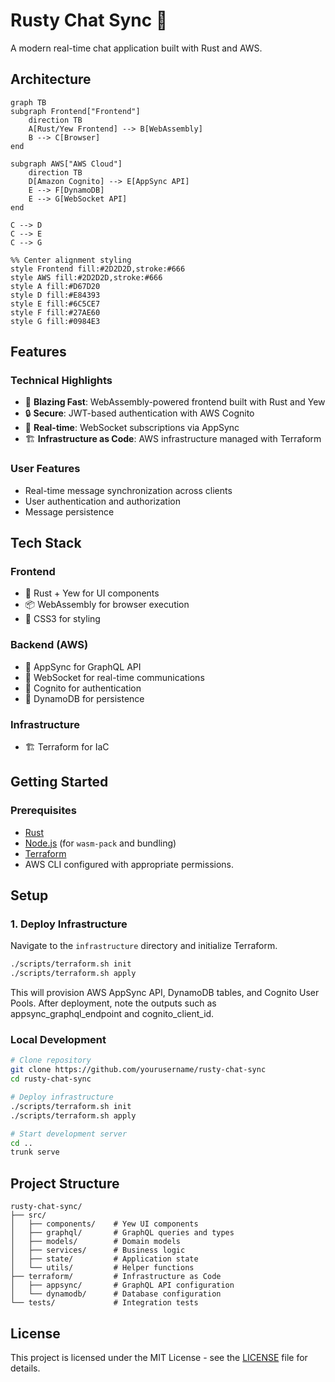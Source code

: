 # Rusty Chat Sync 🦀

A modern real-time chat application built with Rust and AWS.

## Architecture

```mermaid
graph TB
subgraph Frontend["Frontend"]
    direction TB
    A[Rust/Yew Frontend] --> B[WebAssembly]
    B --> C[Browser]
end

subgraph AWS["AWS Cloud"]
    direction TB
    D[Amazon Cognito] --> E[AppSync API]
    E --> F[DynamoDB]
    E --> G[WebSocket API]
end

C --> D
C --> E
C --> G

%% Center alignment styling
style Frontend fill:#2D2D2D,stroke:#666
style AWS fill:#2D2D2D,stroke:#666
style A fill:#D67D20
style D fill:#E84393
style E fill:#6C5CE7
style F fill:#27AE60
style G fill:#0984E3
```

## Features

### Technical Highlights

- 🚀 **Blazing Fast**: WebAssembly-powered frontend built with Rust and Yew
- 🔒 **Secure**: JWT-based authentication with AWS Cognito
- 🔄 **Real-time**: WebSocket subscriptions via AppSync
- 🏗️ **Infrastructure as Code**: AWS infrastructure managed with Terraform

### User Features

- Real-time message synchronization across clients
- User authentication and authorization
- Message persistence

## Tech Stack

### Frontend

- 🦀 Rust + Yew for UI components
- 📦 WebAssembly for browser execution
- 🎨 CSS3 for styling

### Backend (AWS)

- 🔌 AppSync for GraphQL API
- 📡 WebSocket for real-time communications
- 🔐 Cognito for authentication
- 💾 DynamoDB for persistence

### Infrastructure

- 🏗️ Terraform for IaC

## Getting Started

### Prerequisites

- [Rust](https://www.rust-lang.org/tools/install)
- [Node.js](https://nodejs.org/) (for `wasm-pack` and bundling)
- [Terraform](https://www.terraform.io/downloads.html)
- AWS CLI configured with appropriate permissions.

## Setup

### 1. Deploy Infrastructure

Navigate to the `infrastructure` directory and initialize Terraform.

```bash
./scripts/terraform.sh init
./scripts/terraform.sh apply
```

This will provision AWS AppSync API, DynamoDB tables, and Cognito User Pools. After deployment, note the outputs such as appsync_graphql_endpoint and cognito_client_id.

### Local Development

```bash
# Clone repository
git clone https://github.com/yourusername/rusty-chat-sync
cd rusty-chat-sync

# Deploy infrastructure
./scripts/terraform.sh init
./scripts/terraform.sh apply

# Start development server
cd ..
trunk serve
```

## Project Structure

```
rusty-chat-sync/
├── src/
│   ├── components/    # Yew UI components
│   ├── graphql/       # GraphQL queries and types
│   ├── models/        # Domain models
│   ├── services/      # Business logic
│   ├── state/         # Application state
│   └── utils/         # Helper functions
├── terraform/         # Infrastructure as Code
│   ├── appsync/       # GraphQL API configuration
│   └── dynamodb/      # Database configuration
└── tests/             # Integration tests
```

## License

This project is licensed under the MIT License - see the [LICENSE](LICENSE) file for details.
